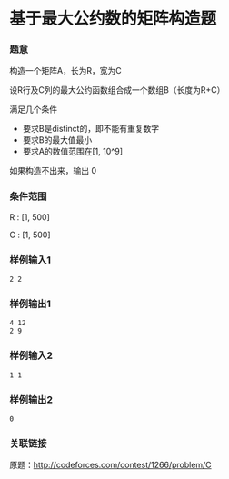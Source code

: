 # 基于最大公约数的矩阵构造题

### 题意

构造一个矩阵A，长为R，宽为C

设R行及C列的最大公约函数组合成一个数组B（长度为R+C）

满足几个条件
- 要求B是distinct的，即不能有重复数字
- 要求B的最大值最小
- 要求A的数值范围在[1, 10^9]

如果构造不出来，输出 0

### 条件范围

R : [1, 500]

C : [1, 500]

### 样例输入1

```
2 2
```

### 样例输出1

```
4 12
2 9
```

### 样例输入2

```
1 1
```

### 样例输出2

```
0
```

### 关联链接

原题：http://codeforces.com/contest/1266/problem/C
